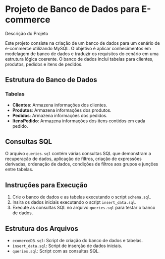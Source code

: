<!DOCTYPE html>
<html lang="pt-BR">
<head>
    <meta charset="UTF-8">
    <meta name="viewport" content="width=device-width, initial-scale=1.0">
    <title>Projeto de Banco de Dados para E-commerce</title>
</head>
<body>
    <h1>Projeto de Banco de Dados para E-commerce</h1
    <h2>Descrição do Projeto</h2>
    <p>Este projeto consiste na criação de um banco de dados para um cenário de e-commerce utilizando MySQL. O objetivo é aplicar conhecimentos em modelagem de banco de dados e traduzir os requisitos do cenário em uma estrutura lógica coerente. O banco de dados inclui tabelas para clientes, produtos, pedidos e itens de pedidos.</p>
    <h2>Estrutura do Banco de Dados</h2>
    <h3>Tabelas</h3>
    <ul>
        <li><strong>Clientes</strong>: Armazena informações dos clientes.</li>
        <li><strong>Produtos</strong>: Armazena informações dos produtos.</li>
        <li><strong>Pedidos</strong>: Armazena informações dos pedidos.</li>
        <li><strong>ItensPedido</strong>: Armazena informações dos itens contidos em cada pedido.</li>
    </ul>
    <h2>Consultas SQL</h2>
    <p>O arquivo <code>queries.sql</code> contém várias consultas SQL que demonstram a recuperação de dados, aplicação de filtros, criação de expressões derivadas, ordenação de dados, condições de filtros aos grupos e junções entre tabelas.</p>
    <h2>Instruções para Execução</h2>
    <ol>
        <li>Crie o banco de dados e as tabelas executando o script <code>schema.sql</code>.</li>
        <li>Insira os dados iniciais executando o script <code>insert_data.sql</code>.</li>
        <li>Execute as consultas SQL no arquivo <code>queries.sql</code> para testar o banco de dados.</li>
    </ol>
    <h2>Estrutura dos Arquivos</h2>
    <ul>
        <li><code>ecomerceDB.sql</code>: Script de criação do banco de dados e tabelas.</li>
        <li><code>insert_data.sql</code>: Script de inserção de dados iniciais.</li>
        <li><code>queries.sql</code>: Script com as consultas SQL.</li>
    </ul>
</body>
</html>

